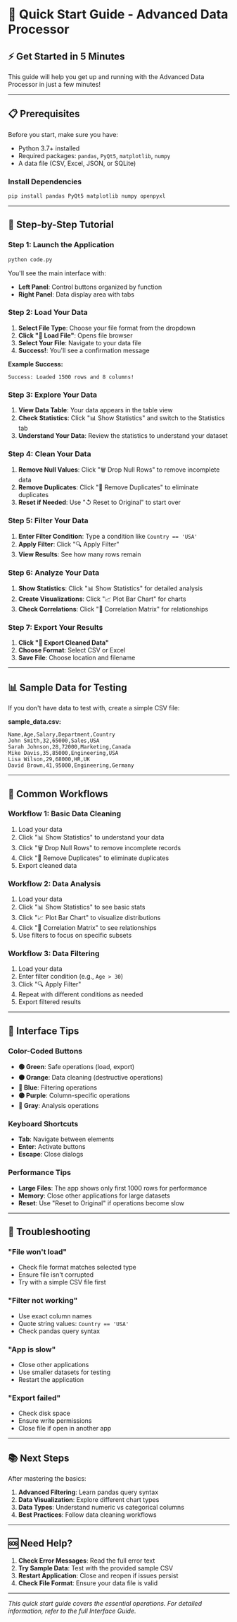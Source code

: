 # 🚀 Quick Start Guide - Advanced Data Processor

## ⚡ Get Started in 5 Minutes

This guide will help you get up and running with the Advanced Data Processor in just a few minutes!

---

## 📋 Prerequisites

Before you start, make sure you have:
- Python 3.7+ installed
- Required packages: `pandas`, `PyQt5`, `matplotlib`, `numpy`
- A data file (CSV, Excel, JSON, or SQLite)

### Install Dependencies
```bash
pip install pandas PyQt5 matplotlib numpy openpyxl
```

---

## 🎯 Step-by-Step Tutorial

### Step 1: Launch the Application
```bash
python code.py
```

You'll see the main interface with:
- **Left Panel**: Control buttons organized by function
- **Right Panel**: Data display area with tabs

### Step 2: Load Your Data
1. **Select File Type**: Choose your file format from the dropdown
2. **Click "🚀 Load File"**: Opens file browser
3. **Select Your File**: Navigate to your data file
4. **Success!**: You'll see a confirmation message

**Example Success:**
```
Success: Loaded 1500 rows and 8 columns!
```

### Step 3: Explore Your Data
1. **View Data Table**: Your data appears in the table view
2. **Check Statistics**: Click "📊 Show Statistics" and switch to the Statistics tab
3. **Understand Your Data**: Review the statistics to understand your dataset

### Step 4: Clean Your Data
1. **Remove Null Values**: Click "🗑️ Drop Null Rows" to remove incomplete data
2. **Remove Duplicates**: Click "🔄 Remove Duplicates" to eliminate duplicates
3. **Reset if Needed**: Use "↺ Reset to Original" to start over

### Step 5: Filter Your Data
1. **Enter Filter Condition**: Type a condition like `Country == 'USA'`
2. **Apply Filter**: Click "🔍 Apply Filter"
3. **View Results**: See how many rows remain

### Step 6: Analyze Your Data
1. **Show Statistics**: Click "📊 Show Statistics" for detailed analysis
2. **Create Visualizations**: Click "📈 Plot Bar Chart" for charts
3. **Check Correlations**: Click "🔗 Correlation Matrix" for relationships

### Step 7: Export Your Results
1. **Click "💾 Export Cleaned Data"**
2. **Choose Format**: Select CSV or Excel
3. **Save File**: Choose location and filename

---

## 📊 Sample Data for Testing

If you don't have data to test with, create a simple CSV file:

**sample_data.csv:**
```csv
Name,Age,Salary,Department,Country
John Smith,32,65000,Sales,USA
Sarah Johnson,28,72000,Marketing,Canada
Mike Davis,35,85000,Engineering,USA
Lisa Wilson,29,68000,HR,UK
David Brown,41,95000,Engineering,Germany
```

---

## 🔧 Common Workflows

### Workflow 1: Basic Data Cleaning
1. Load your data
2. Click "📊 Show Statistics" to understand your data
3. Click "🗑️ Drop Null Rows" to remove incomplete records
4. Click "🔄 Remove Duplicates" to eliminate duplicates
5. Export cleaned data

### Workflow 2: Data Analysis
1. Load your data
2. Click "📊 Show Statistics" to see basic stats
3. Click "📈 Plot Bar Chart" to visualize distributions
4. Click "🔗 Correlation Matrix" to see relationships
5. Use filters to focus on specific subsets

### Workflow 3: Data Filtering
1. Load your data
2. Enter filter condition (e.g., `Age > 30`)
3. Click "🔍 Apply Filter"
4. Repeat with different conditions as needed
5. Export filtered results

---

## 🎨 Interface Tips

### Color-Coded Buttons
- **🟢 Green**: Safe operations (load, export)
- **🟠 Orange**: Data cleaning (destructive operations)
- **🔵 Blue**: Filtering operations
- **🟣 Purple**: Column-specific operations
- **🔘 Gray**: Analysis operations

### Keyboard Shortcuts
- **Tab**: Navigate between elements
- **Enter**: Activate buttons
- **Escape**: Close dialogs

### Performance Tips
- **Large Files**: The app shows only first 1000 rows for performance
- **Memory**: Close other applications for large datasets
- **Reset**: Use "Reset to Original" if operations become slow

---

## 🚨 Troubleshooting

### "File won't load"
- Check file format matches selected type
- Ensure file isn't corrupted
- Try with a simple CSV file first

### "Filter not working"
- Use exact column names
- Quote string values: `Country == 'USA'`
- Check pandas query syntax

### "App is slow"
- Close other applications
- Use smaller datasets for testing
- Restart the application

### "Export failed"
- Check disk space
- Ensure write permissions
- Close file if open in another app

---

## 📚 Next Steps

After mastering the basics:

1. **Advanced Filtering**: Learn pandas query syntax
2. **Data Visualization**: Explore different chart types
3. **Data Types**: Understand numeric vs categorical columns
4. **Best Practices**: Follow data cleaning workflows

---

## 🆘 Need Help?

1. **Check Error Messages**: Read the full error text
2. **Try Sample Data**: Test with the provided sample CSV
3. **Restart Application**: Close and reopen if issues persist
4. **Check File Format**: Ensure your data file is valid

---

*This quick start guide covers the essential operations. For detailed information, refer to the full Interface Guide.* 